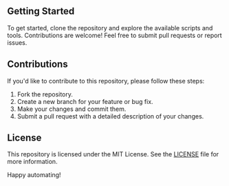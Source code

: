 
## Getting Started
To get started, clone the repository and explore the available scripts and tools. Contributions are welcome! Feel free to submit pull requests or report issues.

## Contributions
If you'd like to contribute to this repository, please follow these steps:
1. Fork the repository.
2. Create a new branch for your feature or bug fix.
3. Make your changes and commit them.
4. Submit a pull request with a detailed description of your changes.

## License
This repository is licensed under the MIT License. See the [LICENSE](LICENSE) file for more information.

Happy automating!
